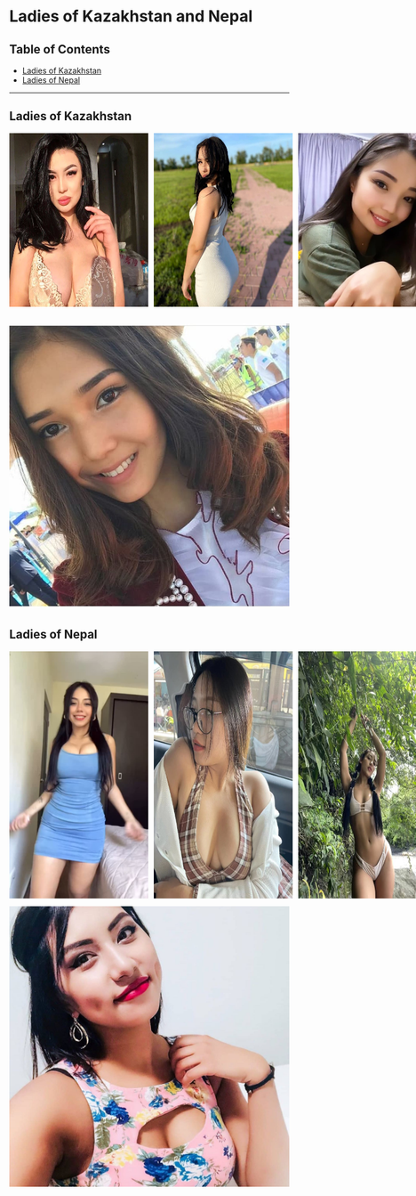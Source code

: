 # Ladies of Kazakhstan and Nepal

## Table of Contents

- [Ladies of Kazakhstan](#ladies-of-kazakhstan)
- [Ladies of Nepal](#ladies-of-nepal)

---

## Ladies of Kazakhstan

<div style="display: flex; gap: 10px;">
  <img src="./images/kazakh-1.jpg" alt="Kazakhstan Lady 1" width="250"/>
  <img src="./images/kazakh-2.jpg" alt="Kazakhstan Lady 2" width="250"/>
  <img src="./images/kazakh-3.jpg" alt="Kazakhstan Lady 3" width="250"/>
</div>

![](./images/kazakh-4.jpg)
---

## Ladies of Nepal

<div style="display: flex; gap: 10px;">
  <img src="./images/nepali-1.jpg" alt="Nepal Lady 1" width="250"/>
  <img src="./images/nepali-2.jpg" alt="Nepal Lady 2" width="250"/>
  <img src="./images/nepali-3.jpg" alt="Nepal Lady 3" width="250"/>
</div>

![](./images/nepali-4.jpg)